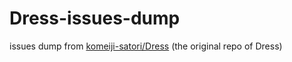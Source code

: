 # Dress-issues-dump
issues dump from [komeiji-satori/Dress](https://github.com/komeiji-satori/Dress) (the original repo of Dress)
